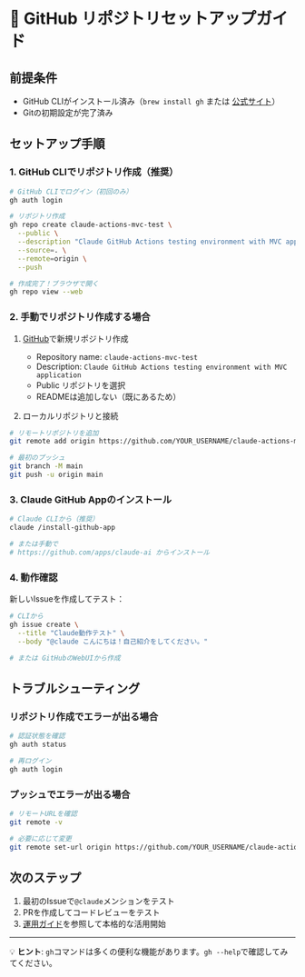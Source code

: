 # 🚀 GitHub リポジトリセットアップガイド

## 前提条件
- GitHub CLIがインストール済み（`brew install gh` または [公式サイト](https://cli.github.com/)）
- Gitの初期設定が完了済み

## セットアップ手順

### 1. GitHub CLIでリポジトリ作成（推奨）

```bash
# GitHub CLIでログイン（初回のみ）
gh auth login

# リポジトリ作成
gh repo create claude-actions-mvc-test \
  --public \
  --description "Claude GitHub Actions testing environment with MVC application" \
  --source=. \
  --remote=origin \
  --push

# 作成完了！ブラウザで開く
gh repo view --web
```

### 2. 手動でリポジトリ作成する場合

1. [GitHub](https://github.com/new)で新規リポジトリ作成
   - Repository name: `claude-actions-mvc-test`
   - Description: `Claude GitHub Actions testing environment with MVC application`
   - Public リポジトリを選択
   - READMEは追加しない（既にあるため）

2. ローカルリポジトリと接続

```bash
# リモートリポジトリを追加
git remote add origin https://github.com/YOUR_USERNAME/claude-actions-mvc-test.git

# 最初のプッシュ
git branch -M main
git push -u origin main
```

### 3. Claude GitHub Appのインストール

```bash
# Claude CLIから（推奨）
claude /install-github-app

# または手動で
# https://github.com/apps/claude-ai からインストール
```

### 4. 動作確認

新しいIssueを作成してテスト：

```bash
# CLIから
gh issue create \
  --title "Claude動作テスト" \
  --body "@claude こんにちは！自己紹介をしてください。"

# または GitHubのWebUIから作成
```

## トラブルシューティング

### リポジトリ作成でエラーが出る場合
```bash
# 認証状態を確認
gh auth status

# 再ログイン
gh auth login
```

### プッシュでエラーが出る場合
```bash
# リモートURLを確認
git remote -v

# 必要に応じて変更
git remote set-url origin https://github.com/YOUR_USERNAME/claude-actions-mvc-test.git
```

## 次のステップ

1. 最初のIssueで`@claude`メンションをテスト
2. PRを作成してコードレビューをテスト
3. [運用ガイド](./README.md#運用方法)を参照して本格的な活用開始

---

💡 **ヒント**: `gh`コマンドは多くの便利な機能があります。`gh --help`で確認してみてください。